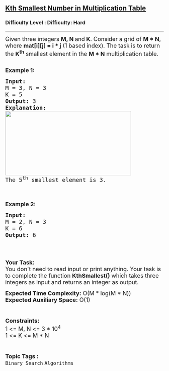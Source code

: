 <h2><a href="https://www.geeksforgeeks.org/problems/kth-smallest-number-in-multiplication-table/1?page=4&difficulty=Hard&status=unsolved&sortBy=accuracy">Kth Smallest Number in Multiplication Table</a></h2><h3>Difficulty Level : Difficulty: Hard</h3><hr><div class="problems_problem_content__Xm_eO"><p><span style="font-size:18px">Given three integers <strong>M, N </strong>and<strong> K</strong>. Consider a grid of <strong>M * N</strong>, where <strong>mat[i][j] = i * j</strong> (1 based index). The task is to return the <strong>K<sup>th</sup></strong>&nbsp;smallest element in the <strong>M * N</strong> multiplication table.</span><br>
&nbsp;</p>

<p><span style="font-size:18px"><strong>Example 1:</strong></span></p>

<pre><span style="font-size:18px"><strong>Input:</strong>
M = 3, N = 3
K = 5
<strong>Output: </strong>3
<strong>Explanation:</strong> 
<img alt="" src="https://media.geeksforgeeks.org/img-practice/multtable1-grid-1637617528.jpg" style="height:204px; width:400px">
The 5<sup>th</sup>&nbsp;smallest element is 3.&nbsp;


</span></pre>

<p><span style="font-size:18px"><strong>Example 2:</strong></span></p>

<pre><span style="font-size:18px"><strong>Input:</strong>
M = 2, N = 3
K = 6
<strong>Output: </strong>6&nbsp;

</span></pre>

<p>&nbsp;</p>

<p><span style="font-size:18px"><strong>Your Task:&nbsp;&nbsp;</strong><br>
You don't need to read input or print anything. Your task is to complete the function <strong>KthSmallest</strong><strong>()</strong>&nbsp;which takes three integers as input and returns an integer as output.</span></p>

<p><span style="font-size:18px"><strong>Expected Time Complexity:</strong> O(M * log(M * N))<br>
<strong>Expected Auxiliary Space:</strong> O(1)</span></p>

<p>&nbsp;</p>

<p><span style="font-size:18px"><strong>Constraints:</strong><br>
1 &lt;= M, N&nbsp;&lt;= 3 * 10<sup>4</sup><br>
1 &lt;= K&nbsp;&lt;= M * N</span></p>
</div><br><p><span style=font-size:18px><strong>Topic Tags : </strong><br><code>Binary Search</code>&nbsp;<code>Algorithms</code>&nbsp;